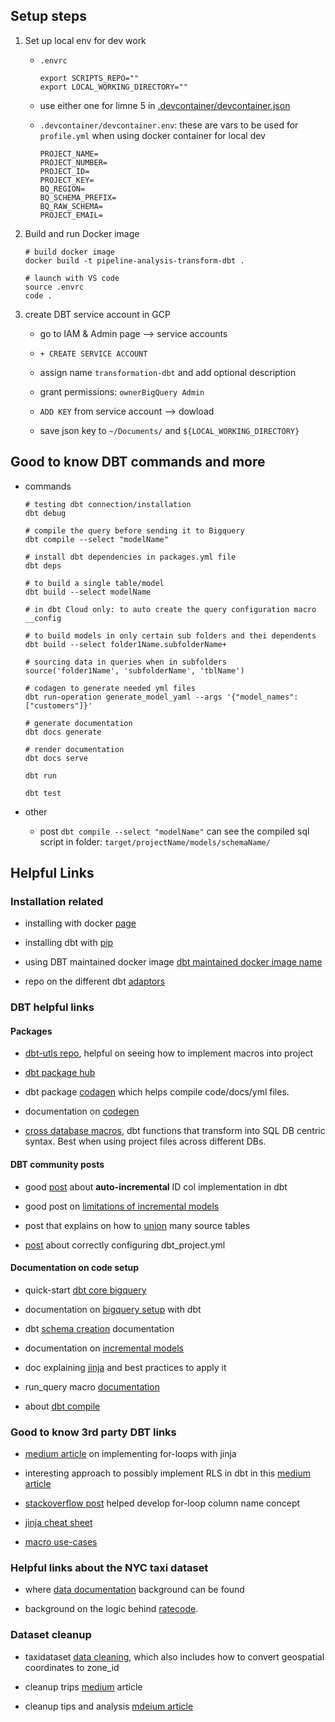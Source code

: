 ## Setup steps 

1. Set up local env for dev work 

    * `.envrc`

        ```
        export SCRIPTS_REPO=""
        export LOCAL_WORKING_DIRECTORY=""
        ```
    
    * use either one for limne 5 in [.devcontainer/devcontainer.json](.devcontainer/devcontainer.json)

    * `.devcontainer/devcontainer.env`: these are vars to be used for `profile.yml` when using docker container for local dev

        ```
        PROJECT_NAME=
        PROJECT_NUMBER=
        PROJECT_ID=
        PROJECT_KEY=
        BQ_REGION=
        BQ_SCHEMA_PREFIX=
        BQ_RAW_SCHEMA=
        PROJECT_EMAIL=
        ```

2. Build and run Docker image 

    ```
    # build docker image
    docker build -t pipeline-analysis-transform-dbt .

    # launch with VS code 
    source .envrc
    code .
    ```

3. create DBT service account in GCP 

    + go to IAM & Admin page --> service accounts 

    + `+ CREATE SERVICE ACCOUNT`

    + assign name `transformation-dbt` and add optional description 

    + grant permissions: `ownerBigQuery Admin`

    + `ADD KEY` from service account --> dowload

    + save json key to `~/Documents/` and `${LOCAL_WORKING_DIRECTORY}`
    
## Good to know DBT commands and more

* commands 

    ```
    # testing dbt connection/installation
    dbt debug

    # compile the query before sending it to Bigquery 
    dbt compile --select "modelName"

    # install dbt dependencies in packages.yml file 
    dbt deps 

    # to build a single table/model
    dbt build --select modelName

    # in dbt Cloud only: to auto create the query configuration macro 
    __config

    # to build models in only certain sub folders and thei dependents
    dbt build --select folder1Name.subfolderName+

    # sourcing data in queries when in subfolders
    source('folder1Name', 'subfolderName', 'tblName')

    # codagen to generate needed yml files 
    dbt run-operation generate_model_yaml --args '{"model_names": ["customers"]}'

    # generate documentation 
    dbt docs generate

    # render documentation 
    dbt docs serve

    dbt run 

    dbt test
    ```

* other

    + post `dbt compile --select "modelName"` can see the compiled sql script in folder: `target/projectName/models/schemaName/`

## Helpful Links 

### Installation related

* installing with docker [page](https://docs.getdbt.com/docs/core/docker-install)

* installing dbt with [pip](https://docs.getdbt.com/docs/core/pip-install)

* using DBT maintained docker image [dbt maintained docker image name](https://github.com/dbt-labs/dbt-bigquery/pkgs/container/dbt-bigquery)

* repo on the different dbt [adaptors](https://github.com/dbt-labs/dbt-adapters?tab=readme-ov-file)

### DBT helpful links

#### Packages

* [dbt-utls repo](https://github.com/dbt-labs/dbt-utils?tab=readme-ov-file#get_column_values-source), helpful on seeing how to implement macros into project

* [dbt package hub](https://hub.getdbt.com/)

* dbt package [codagen](https://github.com/dbt-labs/dbt-codegen/tree/0.13.1/) which helps compile code/docs/yml files.

* documentation on [codegen](https://github.com/dbt-labs/dbt-codegen)

* [cross database macros](https://docs.getdbt.com/reference/dbt-jinja-functions/cross-database-macros), dbt functions that transform into SQL DB centric syntax. Best when using project files across different DBs. 

#### DBT community posts 

* good [post](https://discourse.getdbt.com/t/can-i-create-an-auto-incrementing-id-in-dbt/579/3) about **auto-incremental** ID col implementation in dbt

* good post on [limitations of incremental models](https://discourse.getdbt.com/t/on-the-limits-of-incrementality/303)

* post that explains on how to [union](https://discourse.getdbt.com/t/unioning-identically-structured-data-sources/921/2) many source tables

* [post](https://discourse.getdbt.com/t/faq-i-got-an-unused-model-configurations-error-message-what-does-this-mean/112) about correctly configuring dbt_project.yml

#### Documentation on code setup

* quick-start [dbt core bigquery](https://docs.getdbt.com/guides/manual-install?step=1)

* documentation on [bigquery setup](https://docs.getdbt.com/docs/core/connect-data-platform/bigquery-setup) with dbt

* dbt [schema creation](https://docs.getdbt.com/docs/build/custom-schemas) documentation

* documentation on [incremental models](https://docs.getdbt.com/docs/build/incremental-models)

* doc explaining [jinja](https://docs.getdbt.com/docs/build/jinja-macros) and best practices to apply it 

* run_query macro [documentation](https://docs.getdbt.com/reference/dbt-jinja-functions/run_query)

* about [dbt compile](https://docs.getdbt.com/reference/commands/compile)

### Good to know 3rd party DBT links

* [medium article](https://blog.det.life/5-useful-loop-patterns-in-dbt-f1d959ab38b9) on implementing for-loops with jinja

* interesting approach to possibly implement RLS in dbt in this [medium article](https://medium.com/@azart0308/dbt-dynamic-column-selection-macros-4df5faaee42d) 

* [stackoverflow post](https://stackoverflow.com/questions/73157834/change-column-name-dynamically-using-mapping-table-dbt) helped develop for-loop column name concept

* [jinja cheat sheet](https://datacoves.com/post/dbt-jinja-cheat-sheet)

* [macro use-cases](https://www.getorchestra.io/guides/best-dbt-core-macros-examples-and-use-cases)

### Helpful links about the NYC taxi dataset

* where [data documentation](https://www.nyc.gov/site/tlc/about/tlc-trip-record-data.page) background can be found

* background on the logic behind [ratecode](https://www.nyc.gov/site/tlc/passengers/taxi-fare.page).

### Dataset cleanup

* taxidataset [data cleaning](https://medium.com/@linniartan/nyc-taxi-data-analysis-part-1-clean-and-transform-data-in-bigquery-2cb1142c6b8b), which also includes how to convert geospatial coordinates to zone_id

* cleanup trips [medium](https://medium.com/@muhammadaris10/nyc-taxi-trip-data-analysis-45ecfdcb6f91) article

* cleanup tips and analysis [mdeium article](https://medium.com/@haonanzhong/new-york-city-taxi-data-analysis-286e08b174a1)
